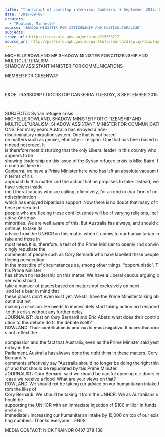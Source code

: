 ```yaml
---
title: "Transcript of doorstop interview: Canberra: 8 September 2015: Syrian refugee crisis"
date: "2015-09-08"
creators:
  - "Rowland, Michelle"
source: "SHADOW MINISTER FOR CITIZENSHIP AND MULTICULTURALISM"
subjects:
trove_url: http://trove.nla.gov.au/version/215658212
source_url: http://parlinfo.aph.gov.au/parlInfo/search/display/display.w3p;query=Id%3A%22media/pressrel/4062717%22
---
```


 MICHELLE ROWLAND MP SHADOW MINISTER FOR CITIZENSHIP AND MULTICULTURALISM SHADOW ASSISTANT MINISTER FOR COMMUNICATIONS

 MEMBER FOR GREENWAY

  

 E&OE TRANSCRIPT DOORSTOP CANBERRA TUESDAY, 8 SEPTEMBER 2015

  

 SUBJECT/S: Syrian refugee crisis   MICHELLE ROWLAND, SHADOW MINISTER FOR CITIZENSHIP AND MULTICULTURALISM, SHADOW ASSISTANT MINISTER FOR COMMUNICATIONS: For many years Australia has enjoyed a non­discriminatory migration system. One that is not based on matters such as gender, ethnicity or religion. One that has been based on need not creed. It is therefore most disturbing that the only Liberal leader in this country who appears to be showing leadership on this issue of the Syrian refugee crisis is Mike Baird. In contrast here in Canberra, we have a Prime Minister here who has left an absolute vacuum in terms of his approach to this matter and the action that he proposes to take. Instead, we have voices inside the Liberal caucus who are calling, effectively, for an end to that form of non­discrimination which has enjoyed bipartisan support. Now there is no doubt that many of these persecuted people who are fleeing these conflict zones will be of varying religions, including Christian minorities. We are well aware of this. But Australia has always, and should continue, to take its advice from the UNHCR on this matter when it comes to our humanitarian intake and those in most need. It is, therefore, a test of this Prime Minister to openly and convincingly repudiate the comments of people such as Cory Bernardi who have labelled these people fleeing persecution in the most dire of circumstances as, among other things, “opportunistic”. This Prime Minister has shown no leadership on this matter. We have a Liberal caucus arguing over who should take a number of places based on matters not exclusively on need ­ and let's bear in mind that these places don't even exist yet. We still have the Prime Minister talking about it but not making a decision. He needs to immediately start taking action and respond to this crisis without any further delay.   JOURNALIST: Just on Cory Bernardi and Eric Abetz, what does their contribution to this debate do to the debate itself?   ROWLAND: Their contribution is one that is most negative. It is one that does not reflect the

 compassion and the fact that Australia, even as the Prime Minister said yesterday in the Parliament, Australia has always done the right thing in these matters. Cory Bernardi's comments effectively say "Australia should no longer be doing the right thing" and that should be repudiated by this Prime Minister.   JOURNALIST: Cory Bernardi said we should be careful opening our doors in case we receive a flood. What are your views on that?   ROWLAND: We should not be taking our advice on our humanitarian intake from the likes of Cory Bernardi. We should be taking it from the UNHCR. We as Australians should be supporting the UNHCR with an immediate injection of $100 million in funds and also immediately increasing our humanitarian intake by 10,000 on top of our existing numbers. Thanks everyone.   ENDS

 MEDIA CONTACT: NICK TRAINOR 0407 078 138


